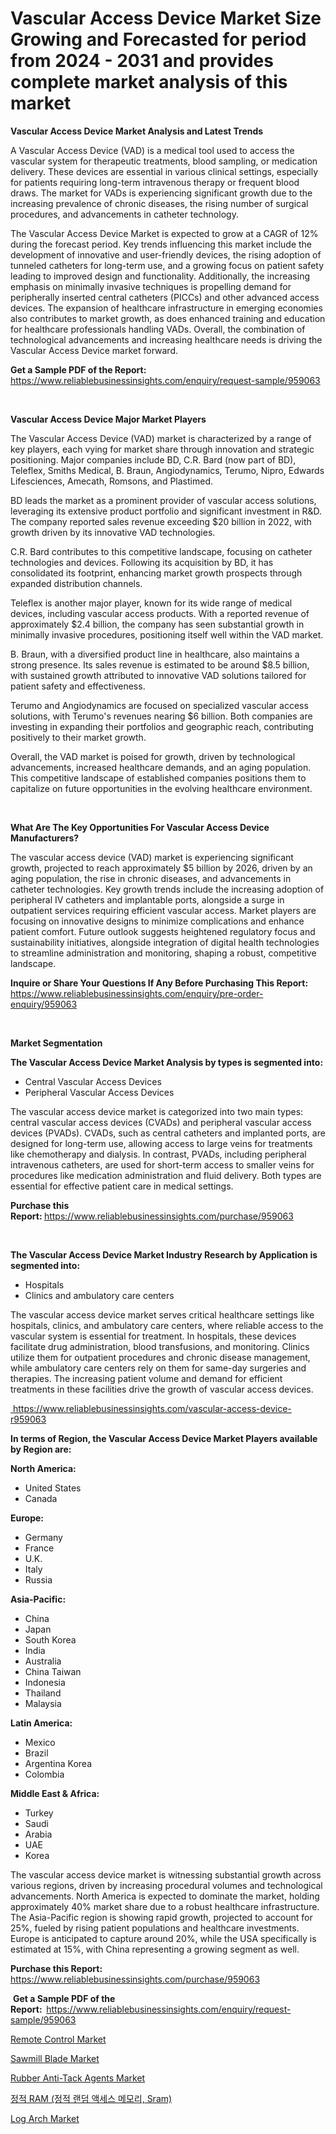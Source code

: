 <p><h1>Vascular Access Device Market Size Growing and Forecasted for period from 2024 - 2031 and provides complete market analysis of this market</h1></p><p><strong>Vascular Access Device Market Analysis and Latest Trends</strong></p>
<p><p>A Vascular Access Device (VAD) is a medical tool used to access the vascular system for therapeutic treatments, blood sampling, or medication delivery. These devices are essential in various clinical settings, especially for patients requiring long-term intravenous therapy or frequent blood draws. The market for VADs is experiencing significant growth due to the increasing prevalence of chronic diseases, the rising number of surgical procedures, and advancements in catheter technology.</p><p>The Vascular Access Device Market is expected to grow at a CAGR of 12% during the forecast period. Key trends influencing this market include the development of innovative and user-friendly devices, the rising adoption of tunneled catheters for long-term use, and a growing focus on patient safety leading to improved design and functionality. Additionally, the increasing emphasis on minimally invasive techniques is propelling demand for peripherally inserted central catheters (PICCs) and other advanced access devices. The expansion of healthcare infrastructure in emerging economies also contributes to market growth, as does enhanced training and education for healthcare professionals handling VADs. Overall, the combination of technological advancements and increasing healthcare needs is driving the Vascular Access Device market forward.</p></p>
<p><strong>Get a Sample PDF of the Report:&nbsp;</strong> <a href="https://www.reliablebusinessinsights.com/enquiry/request-sample/959063">https://www.reliablebusinessinsights.com/enquiry/request-sample/959063</a></p>
<p>&nbsp;</p>
<p><strong>Vascular Access Device Major Market Players</strong></p>
<p><p>The Vascular Access Device (VAD) market is characterized by a range of key players, each vying for market share through innovation and strategic positioning. Major companies include BD, C.R. Bard (now part of BD), Teleflex, Smiths Medical, B. Braun, Angiodynamics, Terumo, Nipro, Edwards Lifesciences, Amecath, Romsons, and Plastimed.</p><p>BD leads the market as a prominent provider of vascular access solutions, leveraging its extensive product portfolio and significant investment in R&D. The company reported sales revenue exceeding $20 billion in 2022, with growth driven by its innovative VAD technologies. </p><p>C.R. Bard contributes to this competitive landscape, focusing on catheter technologies and devices. Following its acquisition by BD, it has consolidated its footprint, enhancing market growth prospects through expanded distribution channels.</p><p>Teleflex is another major player, known for its wide range of medical devices, including vascular access products. With a reported revenue of approximately $2.4 billion, the company has seen substantial growth in minimally invasive procedures, positioning itself well within the VAD market.</p><p>B. Braun, with a diversified product line in healthcare, also maintains a strong presence. Its sales revenue is estimated to be around $8.5 billion, with sustained growth attributed to innovative VAD solutions tailored for patient safety and effectiveness.</p><p>Terumo and Angiodynamics are focused on specialized vascular access solutions, with Terumo's revenues nearing $6 billion. Both companies are investing in expanding their portfolios and geographic reach, contributing positively to their market growth.</p><p>Overall, the VAD market is poised for growth, driven by technological advancements, increased healthcare demands, and an aging population. This competitive landscape of established companies positions them to capitalize on future opportunities in the evolving healthcare environment.</p></p>
<p>&nbsp;</p>
<p><strong>What Are The Key Opportunities For Vascular Access Device Manufacturers?</strong></p>
<p><p>The vascular access device (VAD) market is experiencing significant growth, projected to reach approximately $5 billion by 2026, driven by an aging population, the rise in chronic diseases, and advancements in catheter technologies. Key growth trends include the increasing adoption of peripheral IV catheters and implantable ports, alongside a surge in outpatient services requiring efficient vascular access. Market players are focusing on innovative designs to minimize complications and enhance patient comfort. Future outlook suggests heightened regulatory focus and sustainability initiatives, alongside integration of digital health technologies to streamline administration and monitoring, shaping a robust, competitive landscape.</p></p>
<p><strong>Inquire or Share Your Questions If Any Before Purchasing This Report:</strong> <a href="https://www.reliablebusinessinsights.com/enquiry/pre-order-enquiry/959063">https://www.reliablebusinessinsights.com/enquiry/pre-order-enquiry/959063</a></p>
<p>&nbsp;</p>
<p><strong>Market Segmentation</strong></p>
<p><strong>The Vascular Access Device Market Analysis by types is segmented into:</strong></p>
<p><ul><li>Central Vascular Access Devices</li><li>Peripheral Vascular Access Devices</li></ul></p>
<p><p>The vascular access device market is categorized into two main types: central vascular access devices (CVADs) and peripheral vascular access devices (PVADs). CVADs, such as central catheters and implanted ports, are designed for long-term use, allowing access to large veins for treatments like chemotherapy and dialysis. In contrast, PVADs, including peripheral intravenous catheters, are used for short-term access to smaller veins for procedures like medication administration and fluid delivery. Both types are essential for effective patient care in medical settings.</p></p>
<p><strong>Purchase this Report:&nbsp;</strong><a href="https://www.reliablebusinessinsights.com/purchase/959063">https://www.reliablebusinessinsights.com/purchase/959063</a></p>
<p>&nbsp;</p>
<p><strong>The Vascular Access Device Market Industry Research by Application is segmented into:</strong></p>
<p><ul><li>Hospitals</li><li>Clinics and ambulatory care centers</li></ul></p>
<p><p>The vascular access device market serves critical healthcare settings like hospitals, clinics, and ambulatory care centers, where reliable access to the vascular system is essential for treatment. In hospitals, these devices facilitate drug administration, blood transfusions, and monitoring. Clinics utilize them for outpatient procedures and chronic disease management, while ambulatory care centers rely on them for same-day surgeries and therapies. The increasing patient volume and demand for efficient treatments in these facilities drive the growth of vascular access devices.</p></p>
<p><a href="https://www.reliablebusinessinsights.com/vascular-access-device-r959063">&nbsp;https://www.reliablebusinessinsights.com/vascular-access-device-r959063</a></p>
<p><strong>In terms of Region, the Vascular Access Device Market Players available by Region are:</strong></p>
<p>
    <p> <strong> North America: </strong>
        <ul>
            <li>United States</li>
            <li>Canada</li>
        </ul>
        </p> 
    <p> <strong> Europe: </strong>
        <ul>
            <li>Germany</li>
            <li>France</li>
            <li>U.K.</li>
            <li>Italy</li>
            <li>Russia</li>
        </ul>
        </p> 
    <p> <strong> Asia-Pacific: </strong>
        <ul>
            <li>China</li>
            <li>Japan</li>
            <li>South Korea</li>
            <li>India</li>
            <li>Australia</li>
            <li>China Taiwan</li>
            <li>Indonesia</li>
            <li>Thailand</li>
            <li>Malaysia</li>
        </ul>
        </p> 
    <p> <strong> Latin America: </strong>
        <ul>
            <li>Mexico</li>
            <li>Brazil</li>
            <li>Argentina Korea</li>
            <li>Colombia</li>
        </ul>
        </p> 
    <p> <strong> Middle East & Africa: </strong>
        <ul>
            <li>Turkey</li>
            <li>Saudi</li>
            <li>Arabia</li>
            <li>UAE</li>
            <li>Korea</li>
        </ul>
    </p>
    </p>
<p><p>The vascular access device market is witnessing substantial growth across various regions, driven by increasing procedural volumes and technological advancements. North America is expected to dominate the market, holding approximately 40% market share due to a robust healthcare infrastructure. The Asia-Pacific region is showing rapid growth, projected to account for 25%, fueled by rising patient populations and healthcare investments. Europe is anticipated to capture around 20%, while the USA specifically is estimated at 15%, with China representing a growing segment as well.</p></p>
<p><strong>Purchase this Report: </strong><a href="https://www.reliablebusinessinsights.com/purchase/959063">https://www.reliablebusinessinsights.com/purchase/959063</a></p>
<p>&nbsp;<strong>Get a Sample PDF of the Report:&nbsp;&nbsp;</strong><a href="https://www.reliablebusinessinsights.com/enquiry/request-sample/959063">https://www.reliablebusinessinsights.com/enquiry/request-sample/959063</a></p>
<p><strong></strong></p>
<p><p><a href="https://medium.com/@billyrice626/the-remote-control-market-has-experienced-impressive-growth-in-recent-years-expanding-its-market-6ccc4fd9bf37">Remote Control Market</a></p><p><a href="https://www.linkedin.com/pulse/global-sawmill-blade-market-analysis-trends-forecasts-growth-rq8qe?trackingId=Nzd5Kp1HTjC%2FGlm%2F7kU6Zg%3D%3D">Sawmill Blade Market</a></p><p><a href="https://github.com/MaryNelson695/Market-Research-Report-List-1/blob/main/rubber-anti-tack-agents-market.md">Rubber Anti-Tack Agents Market</a></p><p><a href="https://medium.com/@feliciasummers98/%EC%A0%95%EC%A0%81-%EB%9E%A8-%EC%A0%95%EC%A0%81-%EB%9E%9C%EB%8D%A4-%EC%A0%91%EA%B7%BC-%EB%A9%94%EB%AA%A8%EB%A6%AC-sram-%EC%8B%9C%EC%9E%A5-%EA%B7%9C%EB%AA%A8-%EC%A0%90%EC%9C%A0%EC%9C%A8-%EB%B0%8F-%ED%8A%B8%EB%A0%8C%EB%93%9C-%EB%B6%84%EC%84%9D-%EB%B3%B4%EA%B3%A0%EC%84%9C-%EC%A0%9C%ED%92%88%EB%B3%84-%EC%BF%BC%EB%93%9C-%EB%8D%B0%EC%9D%B4%ED%84%B0-%EC%86%8D%EB%8F%84-qdr-%EB%8D%94%EB%B8%94-%EB%8D%B0%EC%9D%B4%ED%84%B0-%EC%86%8D%EB%8F%84-ddr-%EB%B9%84%EB%8F%99%EA%B8%B0-sram-4c6bd0c816e4">정적 RAM (정적 랜덤 액세스 메모리, Sram)</a></p><p><a href="https://www.linkedin.com/pulse/global-log-arch-market-analysis-key-trends-future-projections-xjblf?trackingId=7wC9IAvaRw2TZBb55GKy3Q%3D%3D">Log Arch Market</a></p></p>